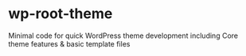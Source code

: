 wp-root-theme
=============

Minimal code for quick WordPress theme development including Core theme features &amp; basic template files

